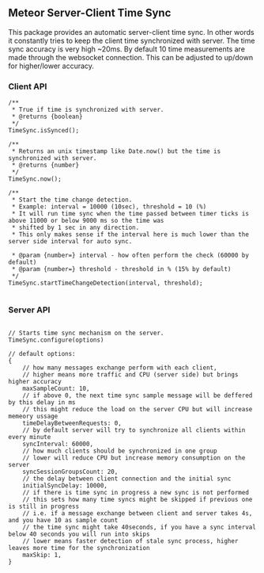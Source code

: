 ## Meteor Server-Client Time Sync

This package provides an automatic server-client time sync. In other words it constantly tries to keep the client time synchronized with server.
The time sync accuracy is very high ~20ms. By default 10 time measurements are made through the websocket connection. This can be adjusted to up/down for higher/lower accuracy.   

### Client API

```
/**
 * True if time is synchronized with server.
 * @returns {boolean}
 */
TimeSync.isSynced();

/**
 * Returns an unix timestamp like Date.now() but the time is synchronized with server.
 * @returns {number}
 */
TimeSync.now();

/**
 * Start the time change detection.
 * Example: interval = 10000 (10sec), threshold = 10 (%)
 * It will run time sync when the time passed between timer ticks is above 11000 or below 9000 ms so the time was
 * shifted by 1 sec in any direction.
 * This only makes sense if the interval here is much lower than the server side interval for auto sync.
 
 * @param {number=} interval - how often perform the check (60000 by default)
 * @param {number=} threshold - threshold in % (15% by default)
 */
TimeSync.startTimeChangeDetection(interval, threshold);
   
```

### Server API

```

// Starts time sync mechanism on the server.
TimeSync.configure(options)

// default options:
{
    // how many messages exchange perform with each client,
    // higher means more traffic and CPU (server side) but brings higher accuracy
    maxSampleCount: 10, 
    // if above 0, the next time sync sample message will be deffered by this delay in ms
    // this might reduce the load on the server CPU but will increase memeory ussage
    timeDelayBetweenRequests: 0,
    // by default server will try to synchronize all clients within every minute
    syncInterval: 60000,
    // how much clients should be synchronized in one group
    // lower will reduce CPU but increase memory consumption on the server
    syncSessionGroupsCount: 20,
    // the delay between client connection and the initial sync
    initialSyncDelay: 10000,
    // if there is time sync in progress a new sync is not performed
    // this sets how many time syncs might be skipped if previous one is still in progress
    // i.e. if a message exchange between client and server takes 4s, and you have 10 as sample count
    // the time sync might take 40seconds, if you have a sync interval below 40 seconds you will run into skips
    // lower means faster detection of stale sync process, higher leaves more time for the synchronization  
    maxSkip: 1,
}


```

